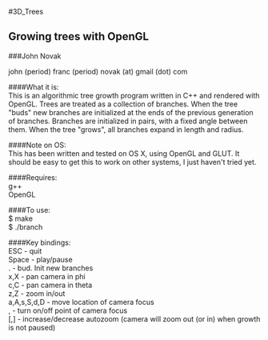 #3D\_Trees

## Growing trees with OpenGL

###John Novak

john (period) franc (period) novak (at) gmail (dot) com <br />

####What it is:<br />
  This is an algorithmic tree growth program written in C++ and rendered with OpenGL. Trees are treated as a collection of branches. When the tree "buds" new branches are initialized at the ends of the previous generation of branches. Branches are initialized in pairs, with a fixed angle between them. When the tree "grows", all branches expand in length and radius.

####Note on OS:<br />
  This has been written and tested on OS X, using OpenGL and GLUT. It should be easy to get this to work on other systems, I just haven't tried yet.


####Requires:<br />
  g++<br />
  OpenGL


####To use:<br />
  $ make<br />
  $ ./branch


####Key bindings:<br />
  ESC - quit<br />
  Space - play/pause<br />
  . - bud. Init new branches<br />
  x,X - pan camera in phi<br />
  c,C - pan camera in theta<br />
  z,Z - zoom in/out<br />
  a,A,s,S,d,D - move location of camera focus<br />
  , - turn on/off point of camera focus<br />
  [,] - increase/decrease autozoom (camera will zoom out (or in) when growth is not paused)
